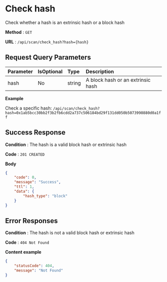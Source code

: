 # Check hash

Check whether a hash is an extrinsic hash or a block hash

**Method** : `GET`

**URL** : `/api/scan/check_hash?hash={hash}`


## Request Query Parameters

| Parameter | IsOptional | Type | Description |
|:----------|:---|:-----|:------------|
|hash|No|string|A block hash or an extrinsic hash|

**Example** 

Check a specific hash: `/api/scan/check_hash?hash=0x1ab5bcc30bb2f3b2fb6cdd2a737c506184bd29f131dd050b5073990880d0a1ff`


## Success Response

**Condition** : The hash is a valid block hash or extrinsic hash

**Code** : `201 CREATED`

**Body**

```json
{
    "code": 0,
    "message": "Success",
    "ttl": 1,
    "data": {
        "hash_type": "block"
    }
}
```


## Error Responses

**Condition** : The hash is not a valid block hash or extrinsic hash

**Code** : `404 Not Found`

**Content example**

```json
{
    "statusCode": 404,
    "message": "Not Found"
}
```